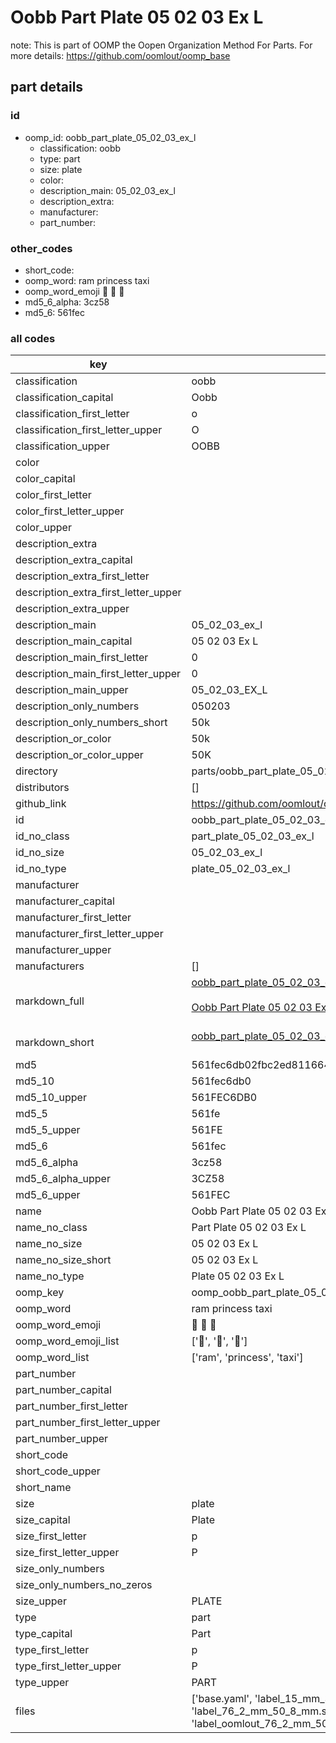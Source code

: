 # Oobb Part Plate 05 02 03 Ex L  

note: This is part of OOMP the Oopen Organization Method For Parts. For more details: https://github.com/oomlout/oomp_base

##  part details





### id
* oomp_id: oobb_part_plate_05_02_03_ex_l
  * classification: oobb
  * type: part
  * size: plate
  * color: 
  * description_main: 05_02_03_ex_l
  * description_extra: 
  * manufacturer: 
  * part_number: 

### other_codes
* short_code: 
* oomp_word: ram princess taxi
* oomp_word_emoji :ram: :princess: :taxi:
* md5_6_alpha: 3cz58
* md5_6: 561fec

### all codes 
| key | value |  
| --- | --- |  
| classification | oobb |  
| classification_capital | Oobb |  
| classification_first_letter | o |  
| classification_first_letter_upper | O |  
| classification_upper | OOBB |  
| color |  |  
| color_capital |  |  
| color_first_letter |  |  
| color_first_letter_upper |  |  
| color_upper |  |  
| description_extra |  |  
| description_extra_capital |  |  
| description_extra_first_letter |  |  
| description_extra_first_letter_upper |  |  
| description_extra_upper |  |  
| description_main | 05_02_03_ex_l |  
| description_main_capital | 05 02 03 Ex L |  
| description_main_first_letter | 0 |  
| description_main_first_letter_upper | 0 |  
| description_main_upper | 05_02_03_EX_L |  
| description_only_numbers | 050203 |  
| description_only_numbers_short | 50k |  
| description_or_color | 50k |  
| description_or_color_upper | 50K |  
| directory | parts/oobb_part_plate_05_02_03_ex_l |  
| distributors | [] |  
| github_link | https://github.com/oomlout/oomlout_oomp_part_src/tree/main/parts/oobb_part_plate_05_02_03_ex_l/working |  
| id | oobb_part_plate_05_02_03_ex_l |  
| id_no_class | part_plate_05_02_03_ex_l |  
| id_no_size | 05_02_03_ex_l |  
| id_no_type | plate_05_02_03_ex_l |  
| manufacturer |  |  
| manufacturer_capital |  |  
| manufacturer_first_letter |  |  
| manufacturer_first_letter_upper |  |  
| manufacturer_upper |  |  
| manufacturers | [] |  
| markdown_full | [oobb_part_plate_05_02_03_ex_l](https://github.com/oomlout/oomlout_oomp_part_src/tree/main/parts/oobb_part_plate_05_02_03_ex_l/working)<br>[](https://github.com/oomlout/oomlout_oomp_part_src/tree/main/parts/oobb_part_plate_05_02_03_ex_l/working)<br>[Oobb Part Plate 05 02 03 Ex L](https://github.com/oomlout/oomlout_oomp_part_src/tree/main/parts/oobb_part_plate_05_02_03_ex_l/working)<br><br> |  
| markdown_short | [oobb_part_plate_05_02_03_ex_l](https://github.com/oomlout/oomlout_oomp_part_src/tree/main/parts/oobb_part_plate_05_02_03_ex_l/working)<br><br> |  
| md5 | 561fec6db02fbc2ed811664d1d6f4452 |  
| md5_10 | 561fec6db0 |  
| md5_10_upper | 561FEC6DB0 |  
| md5_5 | 561fe |  
| md5_5_upper | 561FE |  
| md5_6 | 561fec |  
| md5_6_alpha | 3cz58 |  
| md5_6_alpha_upper | 3CZ58 |  
| md5_6_upper | 561FEC |  
| name | Oobb Part Plate 05 02 03 Ex L |  
| name_no_class | Part Plate 05 02 03 Ex L |  
| name_no_size | 05 02 03 Ex L |  
| name_no_size_short | 05 02 03 Ex L |  
| name_no_type | Plate 05 02 03 Ex L |  
| oomp_key | oomp_oobb_part_plate_05_02_03_ex_l |  
| oomp_word | ram princess taxi |  
| oomp_word_emoji | :ram: :princess: :taxi: |  
| oomp_word_emoji_list | [':ram:', ':princess:', ':taxi:'] |  
| oomp_word_list | ['ram', 'princess', 'taxi'] |  
| part_number |  |  
| part_number_capital |  |  
| part_number_first_letter |  |  
| part_number_first_letter_upper |  |  
| part_number_upper |  |  
| short_code |  |  
| short_code_upper |  |  
| short_name |  |  
| size | plate |  
| size_capital | Plate |  
| size_first_letter | p |  
| size_first_letter_upper | P |  
| size_only_numbers |  |  
| size_only_numbers_no_zeros |  |  
| size_upper | PLATE |  
| type | part |  
| type_capital | Part |  
| type_first_letter | p |  
| type_first_letter_upper | P |  
| type_upper | PART |  
| files | ['base.yaml', 'label_15_mm_30_mm.pdf', 'label_15_mm_30_mm.svg', 'label_76_2_mm_50_8_mm.pdf', 'label_76_2_mm_50_8_mm.svg', 'label_oomlout_76_2_mm_50_8_mm.pdf', 'label_oomlout_76_2_mm_50_8_mm.svg', 'readme.md', 'working.json', 'working.yaml'] |  
